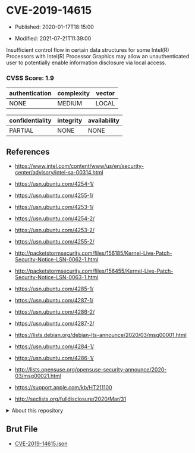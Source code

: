 # CVE-2019-14615

- Published: 2020-01-17T18:15:00

- Modified: 2021-07-21T11:39:00

Insufficient control flow in certain data structures for some Intel(R) Processors with Intel(R) Processor Graphics may allow an unauthenticated user to potentially enable information disclosure via local access.

### CVSS Score: **1.9**

| authentication | complexity | vector |
| --- | --- | --- |
| NONE | MEDIUM | LOCAL |

| confidentiality | integrity | availability |
| --- | --- | --- |
| PARTIAL | NONE | NONE |

## References

* https://www.intel.com/content/www/us/en/security-center/advisory/intel-sa-00314.html

* https://usn.ubuntu.com/4254-1/

* https://usn.ubuntu.com/4255-1/

* https://usn.ubuntu.com/4253-1/

* https://usn.ubuntu.com/4254-2/

* https://usn.ubuntu.com/4253-2/

* https://usn.ubuntu.com/4255-2/

* http://packetstormsecurity.com/files/156185/Kernel-Live-Patch-Security-Notice-LSN-0062-1.html

* http://packetstormsecurity.com/files/156455/Kernel-Live-Patch-Security-Notice-LSN-0063-1.html

* https://usn.ubuntu.com/4285-1/

* https://usn.ubuntu.com/4287-1/

* https://usn.ubuntu.com/4286-2/

* https://usn.ubuntu.com/4287-2/

* https://lists.debian.org/debian-lts-announce/2020/03/msg00001.html

* https://usn.ubuntu.com/4284-1/

* https://usn.ubuntu.com/4286-1/

* http://lists.opensuse.org/opensuse-security-announce/2020-03/msg00021.html

* https://support.apple.com/kb/HT211100

* http://seclists.org/fulldisclosure/2020/Mar/31

<details>
<summary>About this repository</summary> 

  This repository is part of the project [Live Hack CVE](https://github.com/Live-Hack-CVE). Main website can be found [www.live-hack.org](https://www.live-hack.org) 
  
  Made by [Sn0wAlice](https://github.com/Sn0wAlice) for the people that care about security and need to have a feed of the latest CVEs. Hope you enjoy it, don't forget to star the repo and follow me on [Twitter](https://twitter.com/Sn0wAlice) and [Github](https://github.com/Sn0wAlice). And that is my [personnal website](https://www.alice-snow.me/)

  - [Home Page](https://github.com/Live-Hack-CVE)
  - [Framework](https://github.com/Live-Hack-CVE/cve-framework)
  - [CVE database](https://github.com/Live-Hack-CVE/full_database)
  - [Changelog](https://github.com/Live-Hack-CVE/Changelog)
</details>

## Brut File

* [CVE-2019-14615.json](https://raw.githubusercontent.com/Live-Hack-CVE/full_database/main/cves/2019/CVE-2019-14615.json)


